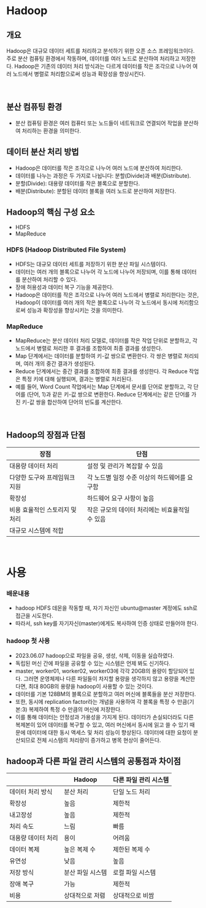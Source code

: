 # Hadoop

## 개요
Hadoop은 대규모 데이터 세트를 처리하고 분석하기 위한 오픈 소스 프레임워크이다. 주로 분산 컴퓨팅 환경에서 작동하며, 데이터를 여러 노드로 분산하여 처리하고 저장한다. Hadoop은 기존의 데이터 처리 방식과는 다르게 데이터를 작은 조각으로 나누어 여러 노드에서 병렬로 처리함으로써 성능과 확장성을 향상시킨다.

<br>

## 분산 컴퓨팅 환경
- 분산 컴퓨팅 환경은 여러 컴퓨터 또는 노드들이 네트워크로 연결되어 작업을 분산하여 처리하는 환경을 의미한다.

## 데이터 분산 처리 방법
- Hadoop은 데이터를 작은 조각으로 나누어 여러 노드에 분산하여 처리한다.
- 데이터를 나누는 과정은 두 가지로 나뉩니다: 분할(Divide)과 배분(Distribute).
- 분할(Divide): 대용량 데이터를 작은 블록으로 분할한다.
- 배분(Distribute): 분할된 데이터 블록을 여러 노드로 분산하여 저장한다.

## Hadoop의 핵심 구성 요소
 - HDFS
 - MapReduce

### HDFS (Hadoop Distributed File System)
- HDFS는 대규모 데이터 세트를 저장하기 위한 분산 파일 시스템이다.
- 데이터는 여러 개의 블록으로 나누어 각 노드에 나누어 저장되며, 이를 통해 데이터를 분산하여 처리할 수 있다.
- 장애 허용성과 데이터 복구 기능을 제공한다.
- Hadoop은 데이터를 작은 조각으로 나누어 여러 노드에서 병렬로 처리한다는 것은, Hadoop이 데이터를 여러 개의 작은 블록으로 나누어 각 노드에서 동시에 처리함으로써 성능과 확장성을 향상시키는 것을 의미한다.

### MapReduce
- MapReduce는 분산 데이터 처리 모델로, 데이터를 작은 작업 단위로 분할하고, 각 노드에서 병렬로 처리한 후 결과를 조합하여 최종 결과를 생성한다.
- Map 단계에서는 데이터를 분할하여 키-값 쌍으로 변환한다. 각 쌍은 병렬로 처리되며, 여러 개의 중간 결과가 생성된다.
- Reduce 단계에서는 중간 결과를 조합하여 최종 결과를 생성한다. 각 Reduce 작업은 특정 키에 대해 실행되며, 결과는 병렬로 처리된다.
- 예를 들어, Word Count 작업에서는 Map 단계에서 문서를 단어로 분할하고, 각 단어를 (단어, 1)과 같은 키-값 쌍으로 변환한다. Reduce 단계에서는 같은 단어를 가진 키-값 쌍을 합산하여 단어의 빈도를 계산한다.



<br>

## Hadoop의 장점과 단점

| 장점                            | 단점                                          |
|---------------------------------|-----------------------------------------------|
| 대용량 데이터 처리              | 설정 및 관리가 복잡할 수 있음                 |
| 다양한 도구와 프레임워크 지원 | 각 노드별 일정 수준 이상의 하드웨어를 요구함    |
| 확장성                          | 하드웨어 요구 사항이 높음                      |
| 비용 효율적인 스토리지 및 처리 | 작은 규모의 데이터 처리에는 비효율적일 수 있음 |
| 대규모 시스템에 적합            |                                               |

<br>

# 사용

### 배운내용
- hadoop HDFS 데몬을 작동할 때, 자기 자신인 ubuntu@master 계정에도 ssh로 접근을 시도한다.
- 따라서, ssh key를 자기자신(master)에게도 복사하여 인증 상태로 만들어야 한다.

### hadoop 첫 사용
- 2023.06.07 hadoop으로 파일을 공유, 생성, 삭제, 이동을 실습하였다. 
- 독립된 머신 간에 파일을 공유할 수 있는 시스템은 언제 봐도 신기하다. 
- master, worker01, worker02, worker03에 각각 20GB의 용량이 할당되어 있다. 그러면 운영체제나 다른 파일들이 차지할 용량을 생각하지 않고 용량을 계산한다면, 최대 80GB의 용량을 hadoop이 사용할 수 있는 것이다.
- 데이터를 기본 128BM의 블록으로 분할하고 여러 머신에 블록들을 분산 저장한다. 
- 또한, 동시에 replication factor라는 개념을 사용하여 각 블록을 특정 수 만큼(기본:3) 복제하여 특정 수 만큼의 머신에 저장한다.
- 이를 통해 데이터는 안정성과 가용성을 가지게 된다. 데이터가 손실되더라도 다른 복제본이 있어 데이터를 복구할 수 있고, 여러 머신에서 동시에 읽고 쓸 수 있기 때문에 데이터에 대한 동시 액세스 및 처리 성능이 향상된다. 데이터에 대한 요청이 분산되므로 전체 시스템의 처리량이 증가하고 병목 현상이 줄어든다.

## hadoop과 다른 파일 관리 시스템의 공통점과 차이점

|                   | Hadoop           | 다른 파일 관리 시스템 |
|-------------------|-----------------|----------------------|
| 데이터 처리 방식 | 분산 처리      | 단일 노드 처리       |
| 확장성                | 높음               | 제한적                 |
| 내고장성                | 높음               | 제한적                 |
| 처리 속도             | 느림               | 빠름                   |
| 대용량 데이터 처리 | 용이               | 어려움                 |
| 데이터 복제         | 높은 복제 수    | 제한된 복제 수     |
| 유연성                | 낮음               | 높음                   |
| 저장 방식             | 분산 파일 시스템 | 로컬 파일 시스템   |
| 장애 복구             | 가능               | 제한적                 |
| 비용                   | 상대적으로 저렴 | 상대적으로 비쌈   |

